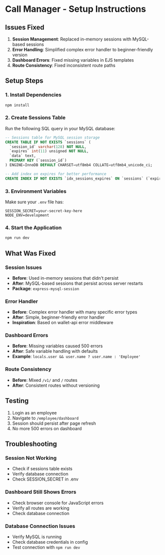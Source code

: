 # Call Manager - Setup Instructions

## Issues Fixed

1. **Session Management**: Replaced in-memory sessions with MySQL-based sessions
2. **Error Handling**: Simplified complex error handler to beginner-friendly version
3. **Dashboard Errors**: Fixed missing variables in EJS templates
4. **Route Consistency**: Fixed inconsistent route paths

## Setup Steps

### 1. Install Dependencies

```bash
npm install
```

### 2. Create Sessions Table

Run the following SQL query in your MySQL database:

```sql
-- Sessions table for MySQL session storage
CREATE TABLE IF NOT EXISTS `sessions` (
  `session_id` varchar(128) NOT NULL,
  `expires` int(11) unsigned NOT NULL,
  `data` text,
  PRIMARY KEY (`session_id`)
) ENGINE=InnoDB DEFAULT CHARSET=utf8mb4 COLLATE=utf8mb4_unicode_ci;

-- Add index on expires for better performance
CREATE INDEX IF NOT EXISTS `idx_sessions_expires` ON `sessions` (`expires`);
```

### 3. Environment Variables

Make sure your `.env` file has:

```env
SESSION_SECRET=your-secret-key-here
NODE_ENV=development
```

### 4. Start the Application

```bash
npm run dev
```

## What Was Fixed

### Session Issues
- **Before**: Used in-memory sessions that didn't persist
- **After**: MySQL-based sessions that persist across server restarts
- **Package**: `express-mysql-session`

### Error Handler
- **Before**: Complex error handler with many specific error types
- **After**: Simple, beginner-friendly error handler
- **Inspiration**: Based on wallet-api error middleware

### Dashboard Errors
- **Before**: Missing variables caused 500 errors
- **After**: Safe variable handling with defaults
- **Example**: `locals.user && user.name ? user.name : 'Employee'`

### Route Consistency
- **Before**: Mixed `/v1/` and `/` routes
- **After**: Consistent routes without versioning

## Testing

1. Login as an employee
2. Navigate to `/employee/dashboard`
3. Session should persist after page refresh
4. No more 500 errors on dashboard

## Troubleshooting

### Session Not Working
- Check if sessions table exists
- Verify database connection
- Check SESSION_SECRET in .env

### Dashboard Still Shows Errors
- Check browser console for JavaScript errors
- Verify all routes are working
- Check database connection

### Database Connection Issues
- Verify MySQL is running
- Check database credentials in config
- Test connection with `npm run dev`

